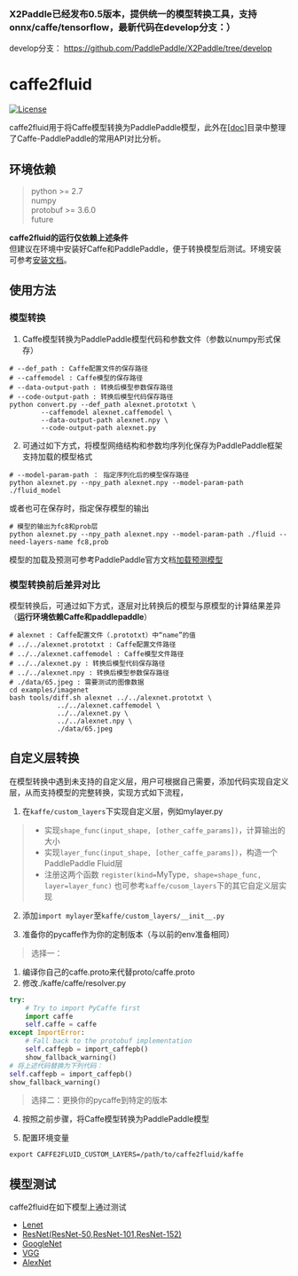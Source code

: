 ### X2Paddle已经发布0.5版本，提供统一的模型转换工具，支持onnx/caffe/tensorflow，最新代码在develop分支：）
develop分支： https://github.com/PaddlePaddle/X2Paddle/tree/develop

# caffe2fluid
[![License](https://img.shields.io/badge/license-Apache%202-blue.svg)](LICENSE)

caffe2fluid用于将Caffe模型转换为PaddlePaddle模型，此外在[[doc](doc/ReadMe.md)]目录中整理了Caffe-PaddlePaddle的常用API对比分析。

## 环境依赖

> python >= 2.7  
> numpy  
> protobuf >= 3.6.0  
> future  

**caffe2fluid的运行仅依赖上述条件**  
但建议在环境中安装好Caffe和PaddlePaddle，便于转换模型后测试。环境安装可参考[安装文档](prepare.md)。

## 使用方法

### 模型转换
1. Caffe模型转换为PaddlePaddle模型代码和参数文件（参数以numpy形式保存）

```
# --def_path : Caffe配置文件的保存路径
# --caffemodel : Caffe模型的保存路径
# --data-output-path : 转换后模型参数保存路径
# --code-output-path : 转换后模型代码保存路径
python convert.py --def_path alexnet.prototxt \
		--caffemodel alexnet.caffemodel \
		--data-output-path alexnet.npy \
		--code-output-path alexnet.py
```

2. 可通过如下方式，将模型网络结构和参数均序列化保存为PaddlePaddle框架支持加载的模型格式
```
# --model-param-path ： 指定序列化后的模型保存路径
python alexnet.py --npy_path alexnet.npy --model-param-path ./fluid_model
```
或者也可在保存时，指定保存模型的输出
```
# 模型的输出为fc8和prob层
python alexnet.py --npy_path alexnet.npy --model-param-path ./fluid --need-layers-name fc8,prob
```
模型的加载及预测可参考PaddlePaddle官方文档[加载预测模型](http://www.paddlepaddle.org/documentation/docs/zh/1.3/api_guides/low_level/inference.html#id4)

### 模型转换前后差异对比
模型转换后，可通过如下方式，逐层对比转换后的模型与原模型的计算结果差异（**运行环境依赖Caffe和paddlepaddle**）
```
# alexnet : Caffe配置文件（.prototxt）中“name”的值
# ../../alexnet.prototxt : Caffe配置文件路径
# ../../alexnet.caffemodel : Caffe模型文件路径
# ../../alexnet.py : 转换后模型代码保存路径
# ../../alexnet.npy : 转换后模型参数保存路径
# ./data/65.jpeg : 需要测试的图像数据
cd examples/imagenet
bash tools/diff.sh alexnet ../../alexnet.prototxt \
			../../alexnet.caffemodel \
			../../alexnet.py \
			../../alexnet.npy \
			./data/65.jpeg
```

## 自定义层转换
在模型转换中遇到未支持的自定义层，用户可根据自己需要，添加代码实现自定义层，从而支持模型的完整转换，实现方式如下流程，
1. 在`kaffe/custom_layers`下实现自定义层，例如mylayer.py
> - 实现`shape_func(input_shape, [other_caffe_params])`，计算输出的大小
> - 实现`layer_func(input_shape, [other_caffe_params])`，构造一个PaddlePaddle Fluid层
> - 注册这两个函数 `register(kind=`MyType`, shape=shape_func, layer=layer_func)`
也可参考`kaffe/cusom_layers`下的其它自定义层实现

2. 添加`import mylayer`至`kaffe/custom_layers/__init__.py`

3. 准备你的pycaffe作为你的定制版本（与以前的env准备相同）
> 选择一：
1. 编译你自己的caffe.proto来代替proto/caffe.proto       
2. 修改./kaffe/caffe/resolver.py
```python
try:
    # Try to import PyCaffe first
    import caffe
    self.caffe = caffe
except ImportError:
    # Fall back to the protobuf implementation
    self.caffepb = import_caffepb()
    show_fallback_warning()
# 将上述代码替换为下列代码：
self.caffepb = import_caffepb()
show_fallback_warning()
```
	 
> 选择二：更换你的pycaffe到特定的版本

4. 按照之前步骤，将Caffe模型转换为PaddlePaddle模型

5. 配置环境变量
```
export CAFFE2FLUID_CUSTOM_LAYERS=/path/to/caffe2fluid/kaffe
```
## 模型测试
caffe2fluid在如下模型上通过测试
- [Lenet](https://github.com/ethereon/caffe-tensorflow/blob/master/examples/mnist)
- [ResNet(ResNet-50,ResNet-101,ResNet-152)](https://onedrive.live.com/?authkey=%21AAFW2-FVoxeVRck&id=4006CBB8476FF777%2117887&cid=4006CBB8476FF777)
- [GoogleNet](https://gist.github.com/jimmie33/7ea9f8ac0da259866b854460f4526034)
- [VGG](https://gist.github.com/ksimonyan/211839e770f7b538e2d8)
- [AlexNet](https://github.com/BVLC/caffe/tree/master/models/bvlc_alexnet)
